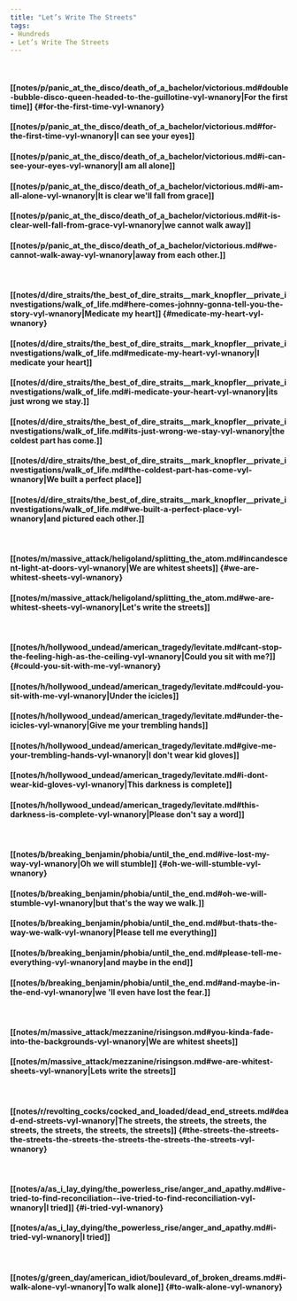 ```yaml
---
title: "Let’s Write The Streets"
tags:
- Hundreds
- Let’s Write The Streets
---
```

&nbsp;
#### [[notes/p/panic_at_the_disco/death_of_a_bachelor/victorious.md#double-bubble-disco-queen-headed-to-the-guillotine-vyl-wnanory|For the first time]] {#for-the-first-time-vyl-wnanory}
#### [[notes/p/panic_at_the_disco/death_of_a_bachelor/victorious.md#for-the-first-time-vyl-wnanory|I can see your eyes]]
#### [[notes/p/panic_at_the_disco/death_of_a_bachelor/victorious.md#i-can-see-your-eyes-vyl-wnanory|I am all alone]]
#### [[notes/p/panic_at_the_disco/death_of_a_bachelor/victorious.md#i-am-all-alone-vyl-wnanory|It is clear we'll fall from grace]]
#### [[notes/p/panic_at_the_disco/death_of_a_bachelor/victorious.md#it-is-clear-well-fall-from-grace-vyl-wnanory|we cannot walk away]]
#### [[notes/p/panic_at_the_disco/death_of_a_bachelor/victorious.md#we-cannot-walk-away-vyl-wnanory|away from each other.]]
&nbsp;
#### [[notes/d/dire_straits/the_best_of_dire_straits__mark_knopfler__private_investigations/walk_of_life.md#here-comes-johnny-gonna-tell-you-the-story-vyl-wnanory|Medicate my heart]] {#medicate-my-heart-vyl-wnanory}
#### [[notes/d/dire_straits/the_best_of_dire_straits__mark_knopfler__private_investigations/walk_of_life.md#medicate-my-heart-vyl-wnanory|I medicate your heart]]
#### [[notes/d/dire_straits/the_best_of_dire_straits__mark_knopfler__private_investigations/walk_of_life.md#i-medicate-your-heart-vyl-wnanory|its just wrong we stay.]]
#### [[notes/d/dire_straits/the_best_of_dire_straits__mark_knopfler__private_investigations/walk_of_life.md#its-just-wrong-we-stay-vyl-wnanory|the coldest part has come.]]
#### [[notes/d/dire_straits/the_best_of_dire_straits__mark_knopfler__private_investigations/walk_of_life.md#the-coldest-part-has-come-vyl-wnanory|We built a perfect place]]
#### [[notes/d/dire_straits/the_best_of_dire_straits__mark_knopfler__private_investigations/walk_of_life.md#we-built-a-perfect-place-vyl-wnanory|and pictured each other.]]
&nbsp;
#### [[notes/m/massive_attack/heligoland/splitting_the_atom.md#incandescent-light-at-doors-vyl-wnanory|We are whitest sheets]] {#we-are-whitest-sheets-vyl-wnanory}
#### [[notes/m/massive_attack/heligoland/splitting_the_atom.md#we-are-whitest-sheets-vyl-wnanory|Let's write the streets]]
&nbsp;
#### [[notes/h/hollywood_undead/american_tragedy/levitate.md#cant-stop-the-feeling-high-as-the-ceiling-vyl-wnanory|Could you sit with me?]] {#could-you-sit-with-me-vyl-wnanory}
#### [[notes/h/hollywood_undead/american_tragedy/levitate.md#could-you-sit-with-me-vyl-wnanory|Under the icicles]]
#### [[notes/h/hollywood_undead/american_tragedy/levitate.md#under-the-icicles-vyl-wnanory|Give me your trembling hands]]
#### [[notes/h/hollywood_undead/american_tragedy/levitate.md#give-me-your-trembling-hands-vyl-wnanory|I don't wear kid gloves]]
#### [[notes/h/hollywood_undead/american_tragedy/levitate.md#i-dont-wear-kid-gloves-vyl-wnanory|This darkness is complete]]
#### [[notes/h/hollywood_undead/american_tragedy/levitate.md#this-darkness-is-complete-vyl-wnanory|Please don't say a word]]
&nbsp;
#### [[notes/b/breaking_benjamin/phobia/until_the_end.md#ive-lost-my-way-vyl-wnanory|Oh we will stumble]] {#oh-we-will-stumble-vyl-wnanory}
#### [[notes/b/breaking_benjamin/phobia/until_the_end.md#oh-we-will-stumble-vyl-wnanory|but that's the way we walk.]]
#### [[notes/b/breaking_benjamin/phobia/until_the_end.md#but-thats-the-way-we-walk-vyl-wnanory|Please tell me everything]]
#### [[notes/b/breaking_benjamin/phobia/until_the_end.md#please-tell-me-everything-vyl-wnanory|and maybe in the end]]
#### [[notes/b/breaking_benjamin/phobia/until_the_end.md#and-maybe-in-the-end-vyl-wnanory|we 'll even have lost the fear.]]
&nbsp;
#### [[notes/m/massive_attack/mezzanine/risingson.md#you-kinda-fade-into-the-backgrounds-vyl-wnanory|We are whitest sheets]]
#### [[notes/m/massive_attack/mezzanine/risingson.md#we-are-whitest-sheets-vyl-wnanory|Lets write the streets]]
&nbsp;
#### [[notes/r/revolting_cocks/cocked_and_loaded/dead_end_streets.md#dead-end-streets-vyl-wnanory|The streets, the streets, the streets, the streets, the streets, the streets, the streets]] {#the-streets-the-streets-the-streets-the-streets-the-streets-the-streets-the-streets-vyl-wnanory}
&nbsp;
#### [[notes/a/as_i_lay_dying/the_powerless_rise/anger_and_apathy.md#ive-tried-to-find-reconciliation--ive-tried-to-find-reconciliation-vyl-wnanory|I tried]] {#i-tried-vyl-wnanory}
#### [[notes/a/as_i_lay_dying/the_powerless_rise/anger_and_apathy.md#i-tried-vyl-wnanory|I tried]]
&nbsp;
#### [[notes/g/green_day/american_idiot/boulevard_of_broken_dreams.md#i-walk-alone-vyl-wnanory|To walk alone]] {#to-walk-alone-vyl-wnanory}
